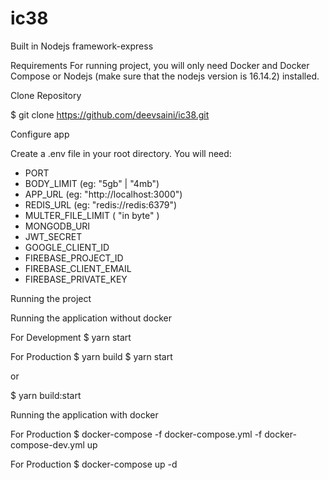 # ic38


Built in Nodejs 
framework-express

Requirements
For running project, you will only need Docker and Docker Compose or Nodejs (make sure that the nodejs version is 16.14.2) installed.

Clone Repository

$ git clone https://github.com/deevsaini/ic38.git

Configure app

Create a .env file in your root directory. You will need:

- PORT
- BODY_LIMIT (eg: "5gb" | "4mb")
- APP_URL (eg: "http://localhost:3000")
- REDIS_URL (eg: "redis://redis:6379")
- MULTER_FILE_LIMIT ( "in byte" )
- MONGODB_URI
- JWT_SECRET
- GOOGLE_CLIENT_ID
- FIREBASE_PROJECT_ID
- FIREBASE_CLIENT_EMAIL
- FIREBASE_PRIVATE_KEY


Running the project

Running the application without docker

For Development
$ yarn start

For Production
$ yarn build
$ yarn start

or

$ yarn build:start

Running the application with docker

For Production
$ docker-compose -f docker-compose.yml -f docker-compose-dev.yml up

For Production
$ docker-compose up -d
